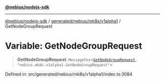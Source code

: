 [**@nebius/nodejs-sdk**](../../../../../README.md)

***

[@nebius/nodejs-sdk](../../../../../README.md) / [generated/nebius/mk8s/v1alpha1](../README.md) / GetNodeGroupRequest

# Variable: GetNodeGroupRequest

> **GetNodeGroupRequest**: `MessageFns`\<[`GetNodeGroupRequest`](../interfaces/GetNodeGroupRequest.md), `"nebius.mk8s.v1alpha1.GetNodeGroupRequest"`\>

Defined in: src/generated/nebius/mk8s/v1alpha1/index.ts:3084
